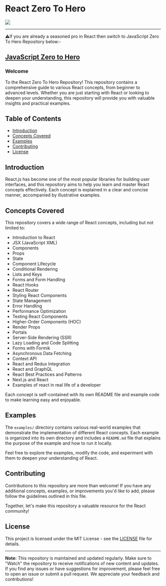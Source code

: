 # React Zero To Hero

<p>
<a href="https://reactjs.org/" target="_blank"> <img src="https://img.icons8.com/ultraviolet/40/000000/react.png"/> </a>
</p>

---

⚠️If you are already a seasoned pro in React then switch to JavaScript Zero To Hero Repository below:-

## [JavaScript Zero to Hero](https://github.com/sourabh-bhatt/JavaScript-Zero-to-Hero)

### Welcome

To the React Zero To Hero Repository!
This repository contains a comprehensive guide to various React concepts, from beginner to advanced levels. Whether you are just starting with React or looking to deepen your understanding, this repository will provide you with valuable insights and practical examples.

## Table of Contents

- [Introduction](#introduction)
- [Concepts Covered](#concepts-covered)
- [Examples](#examples)
- [Contributing](#contributing)
- [License](#license)

## Introduction

React.js has become one of the most popular libraries for building user interfaces, and this repository aims to help you learn and master React concepts effectively. Each concept is explained in a clear and concise manner, accompanied by illustrative examples.

## Concepts Covered

This repository covers a wide range of React concepts, including but not limited to:

- Introduction to React
- JSX (JavaScript XML)
- Components
- Props
- State
- Component Lifecycle
- Conditional Rendering
- Lists and Keys
- Forms and Form Handling
- React Hooks
- React Router
- Styling React Components
- State Management
- Error Handling
- Performance Optimization
- Testing React Components
- Higher-Order Components (HOC)
- Render Props
- Portals
- Server-Side Rendering (SSR)
- Lazy Loading and Code Splitting
- Forms with Formik
- Asynchronous Data Fetching
- Context API
- React and Redux Integration
- React and GraphQL
- React Best Practices and Patterns
- Next.js and React
- Examples of react in real life of a developer

Each concept is self-contained with its own README file and example code to make learning easy and enjoyable.

## Examples

The `examples/` directory contains various real-world examples that demonstrate the implementation of different React concepts. Each example is organized into its own directory and includes a `README.md` file that explains the purpose of the example and how to run it locally.

Feel free to explore the examples, modify the code, and experiment with them to deepen your understanding of React.

## Contributing

Contributions to this repository are more than welcome! If you have any additional concepts, examples, or improvements you'd like to add, please follow the guidelines outlined in this file.

Together, let's make this repository a valuable resource for the React community!

## License

This project is licensed under the MIT License - see the [LICENSE](LICENSE) file for details.

---

**Note:** This repository is maintained and updated regularly. Make sure to "Watch" the repository to receive notifications of new content and updates. If you find any issues or have suggestions for improvement, please feel free to open an issue or submit a pull request. We appreciate your feedback and contributions!
